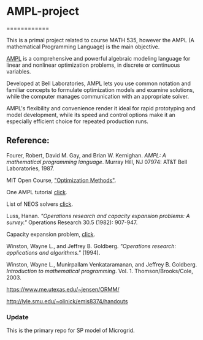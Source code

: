 # AMPL-project
============

This is a primal project related to course MATH 535, however the AMPL (A mathematical Programming Language) is the main objective. 


[AMPL](http://www.ampl.com) is a comprehensive and powerful algebraic modeling language for linear and nonlinear optimization problems, in discrete or continuous variables.

Developed at Bell Laboratories, AMPL lets you use common notation and familiar concepts to formulate optimization models and examine solutions, while the computer manages communication with an appropriate solver.

AMPL's flexibility and convenience render it ideal for rapid prototyping and model development, while its speed and control options make it an especially efficient choice for repeated production runs.


## Reference:
Fourer, Robert, David M. Gay, and Brian W. Kernighan. _AMPL: A mathematical programming language_. Murray Hill, NJ 07974: AT&T Bell Laboratories, 1987.

MIT Open Course, ["Optimization Methods"](http://ocw.mit.edu/courses/sloan-school-of-management/15-093j-optimization-methods-fall-2009/index.htm).

One AMPL tutorial [click](http://www2.isye.gatech.edu/~jswann/teaching/AMPLTutorial.pdf).

List of NEOS solvers [click](http://www.neos-server.org/neos/solvers/index.html).

Luss, Hanan. _"Operations research and capacity expansion problems: A survey."_ Operations Research 30.5 (1982): 907-947.

Capacity expansion problem, [click](https://www.me.utexas.edu/~jensen/ORMM/computation/unit/stoch_program/capacity.html).

Winston, Wayne L., and Jeffrey B. Goldberg. _"Operations research: applications and algorithms."_ (1994).

Winston, Wayne L., Munirpallam Venkataramanan, and Jeffrey B. Goldberg. _Introduction to mathematical programming_. Vol. 1. Thomson/Brooks/Cole, 2003.

https://www.me.utexas.edu/~jensen/ORMM/

http://lyle.smu.edu/~olinick/emis8374/handouts


### Update
This is the primary repo for SP model of Microgrid.
